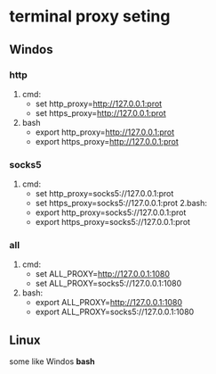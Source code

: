 # terminal proxy seting

## Windos

### http

1.  cmd:
    -   set http_proxy=http://127.0.0.1:prot
    -   set https_proxy=http://127.0.0.1:prot
2.  bash
    -   export http_proxy=http://127.0.0.1:prot
    -   export https_proxy=http://127.0.0.1:prot

### socks5

1.  cmd:
    -   set http_proxy=socks5://127.0.0.1:prot
    -   set https_proxy=socks5://127.0.0.1:prot
        2.bash:
    -   export http_proxy=socks5://127.0.0.1:prot
    -   export https_proxy=socks5://127.0.0.1:prot

### all

1.  cmd:
    -   set ALL_PROXY=http://127.0.0.1:1080
    -   set ALL_PROXY=socks5://127.0.0.1:1080
2.  bash:
    -   export ALL_PROXY=http://127.0.0.1:1080
    -   export ALL_PROXY=socks5://127.0.0.1:1080

## Linux

some like Windos **bash**
